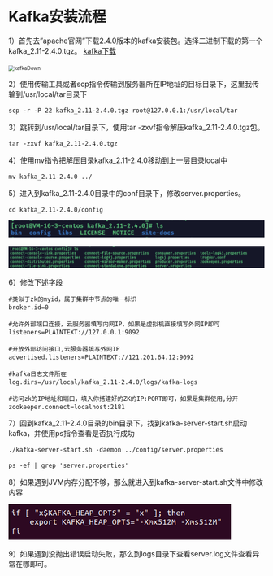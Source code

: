 # Kafka安装流程

1）首先去”apache官网”下载2.4.0版本的kafka安装包。选择二进制下载的第一个kafka_2.11-2.4.0.tgz。	[kafka下载](https://kafka.apache.org/downloads)

<img src="/Users/codedan/Desktop/CodeDan终生笔记/kafka系列笔记/图库/kafkaDown.png" alt="kafkaDown" style="zoom:70%;" />

2）使用传输工具或者scp指令传输到服务器所在IP地址的目标目录下，这里我传输到/usr/local/tar目录下

```tex
scp -r -P 22 kafka_2.11-2.4.0.tgz root@127.0.0.1:/usr/local/tar
```



3）跳转到/usr/local/tar目录下，使用tar -zxvf指令解压kafka_2.11-2.4.0.tgz包。

```tex
tar -zxvf kafka_2.11-2.4.0.tgz
```



4）使用mv指令把解压目录kafka_2.11-2.4.0移动到上一层目录local中

```tex
mv kafka_2.11-2.4.0 ../
```



5）进入到kafka_2.11-2.4.0目录中的conf目录下，修改server.properties。

```tex
cd kafka_2.11-2.4.0/config
```



<img src="../图库/kafkaLinux.png" alt="kafkaLinux" style="zoom:50%; " />

![kafkaLinux](../图库/kafkaLinux02.png)



6）修改下述字段

```properties
#类似于zk的myid，属于集群中节点的唯一标识
broker.id=0

#允许外部端口连接，云服务器填写内网IP，如果是虚拟机直接填写外网IP即可
listeners=PLAINTEXT://127.0.0.1:9092

#开放外部访问接口,云服务器填写外网IP
advertised.listeners=PLAINTEXT://121.201.64.12:9092

#kafka日志文件所在
log.dirs=/usr/local/kafka_2.11-2.4.0/logs/kafka-logs

#访问zk的IP地址和端口，填入你搭建好的ZK的IP:PORT即可，如果是集群使用,分开
zookeeper.connect=localhost:2181
```



7）回到kafka_2.11-2.4.0目录的bin目录下，找到kafka-server-start.sh启动kafka，并使用ps指令查看是否执行成功

```tex
./kafka-server-start.sh -daemon ../config/server.properties
```

```tex
ps -ef | grep 'server.properties'
```



8）如果遇到JVM内存分配不够，那么就进入到kafka-server-start.sh文件中修改内容

![kafkaStart](../图库/kafkaStart.png)



9）如果遇到没抛出错误启动失败，那么到logs目录下查看server.log文件查看异常在哪即可。